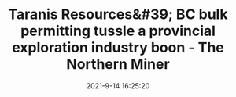 ---
"title": "Taranis Resources&amp;#39; BC bulk permitting tussle a provincial exploration industry boon - The Northern Miner"
"date": "2021-9-14 16:25:20"
"feed_name": "GOOGLENEWS"
"feed_website": "https://news.google.com/search?q=drilling%2Bincident&hl=en-US&gl=US&ceid=US:en"
"feed_rss": "https://news.google.com/rss/search?q=drilling%2Bincident&hl=en-US&gl=US&ceid=US:en"
"link": "https://www.northernminer.com/regulatory-issues/taranis-resources-b-c-bulk-permitting-tussle-a-provincial-exploration-industry-boon/1003834400/"
"file": "_posts/2021-9-14-16-25-20_GOOGLENEWS_64a6d18622c243752cd10fc996dc8a6906b133cd.md"
"accident": "0"
"drilling": "0"
"dead": "0"
"injured": "0"
---